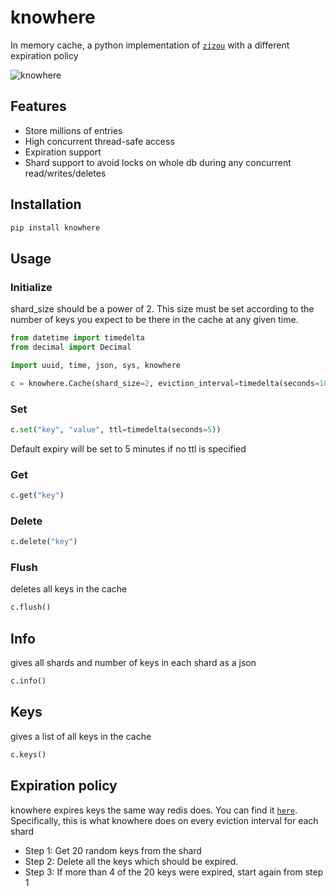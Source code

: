 # knowhere

In memory cache, a python implementation of [`zizou`](https://github.com/arriqaaq/zizou) with a different expiration policy

![knowhere](http://66.42.57.109/knowhere.jpg)

## Features

* Store millions of entries
* High concurrent thread-safe access
* Expiration support
* Shard support to avoid locks on whole db during any concurrent read/writes/deletes

## Installation
```sh
pip install knowhere
```

## Usage

### Initialize
shard_size should be a power of 2. This size must be set according to the number of keys you expect to be there in the cache at any given time.

```python
from datetime import timedelta
from decimal import Decimal

import uuid, time, json, sys, knowhere

c = knowhere.Cache(shard_size=2, eviction_interval=timedelta(seconds=10))

```
### Set
```python
c.set("key", "value", ttl=timedelta(seconds=5))
```
Default expiry will be set to 5 minutes if no ttl is specified

### Get
```python
c.get("key")
```
### Delete
```python
c.delete("key")
```
### Flush
deletes all keys in the cache
```python
c.flush()
```

## Info
gives all shards and number of keys in each shard as a json
```python
c.info()
```

## Keys
gives a list of all keys in the cache
```python
c.keys()
```

## Expiration policy
knowhere expires keys the same way redis does. You can find it [`here`](https://redis.io/commands/expire#how-redis-expires-keys). Specifically, this is what knowhere does on every eviction interval for each shard
* Step 1: Get 20 random keys from the shard
* Step 2: Delete all the keys which should be expired.
* Step 3: If more than 4 of the 20 keys were expired, start again from step 1
